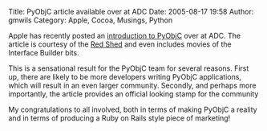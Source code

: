 Title: PyObjC article available over at ADC
Date: 2005-08-17 19:58
Author: gmwils
Category: Apple, Cocoa, Musings, Python

Apple has recently posted an [introduction to PyObjC][] over at ADC. The
article is courtesy of the [Red Shed][] and even includes movies of the
Interface Builder bits.

</p>

This is a sensational result for the PyObjC team for several reasons.
First up, there are likely to be more developers writing PyObjC
applications, which will result in an even larger community. Secondly,
and perhaps more importantly, the article provides an official looking
stamp for the community

</p>

My congratulations to all involved, both in terms of making PyObjC a
reality and in terms of producing a Ruby on Rails style piece of
marketing!

</p>

  [introduction to PyObjC]: http://developer.apple.com/cocoa/pyobjc.html
  [Red Shed]: http://rentzsch.com/links/adcPyObjC
